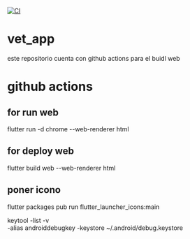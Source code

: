 [![CI](https://github.com/joalmr/veterinary_app/actions/workflows/ci.yml/badge.svg?branch=master)](https://github.com/joalmr/veterinary_app/actions/workflows/ci.yml)

# vet_app

este repositorio cuenta con github actions para el buidl web

# github actions

## for run web
flutter run -d chrome --web-renderer html

## for deploy web
flutter build web --web-renderer html

## poner icono
flutter packages pub run flutter_launcher_icons:main



keytool -list -v \
-alias androiddebugkey -keystore ~/.android/debug.keystore